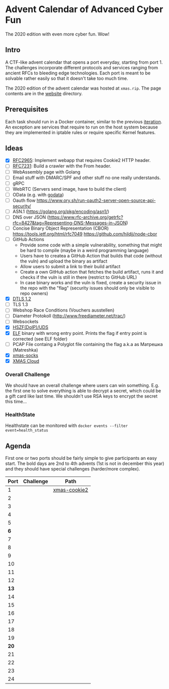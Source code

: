 # Advent Calendar of Advanced Cyber Fun

The 2020 edition with even more cyber fun. Wow!

## Intro

A CTF-like advent calendar that opens a port everyday, starting from port 1. The challenges incorporate different protocols and services ranging from ancient RFCs to bleeding edge technologies. Each port is meant to be solvable rather easily so that it doesn't take too much time.

The 2020 edition of the advent calendar was hosted at `xmas.rip`. The page contents are in the [website](website) directory.

## Prerequisites

Each task should run in a Docker container, similar to the previous [iteration](https://github.com/takeshixx/advent-calendar-2018). An exception are services that require to run on the host system because they are implemented in iptable rules or require specific Kernel features.

## Ideas

- [x] [RFC2965](https://tools.ietf.org/html/rfc2965): Implement webapp that requires Cookie2 HTTP header.
- [ ] [RFC7231](https://tools.ietf.org/html/rfc7231): Build a crawler with the From header.
- [ ] WebAssembly page with Golang
- [ ] Email stuff with DMARC/SPF and other stuff no one really understands.
- [ ] gRPC
- [ ] WebRTC (Servers send image, have to build the client)
- [ ] OData (e.g. with [godata](https://github.com/crestonbunch/godata))
- [ ] Oauth flow https://www.ory.sh/run-oauth2-server-open-source-api-security/
- [ ] ASN.1 (https://golang.org/pkg/encoding/asn1/)
- [ ] DNS over JSON (https://www.rfc-archive.org/getrfc?rfc=8427&tag=Representing-DNS-Messages-in-JSON)
- [ ] Concise Binary Object Representation (CBOR) https://tools.ietf.org/html/rfc7049 https://github.com/hildjj/node-cbor
- [ ] GitHub Actions
  - Provide some code with a simple vulnerability, something that might be hard to compile (maybe in a weird programming language)
  - Users have to createa a GitHub Action that builds that code (without the vuln) and upload the binary as artifact
  - Allow users to submit a link to their build artifact
  - Create a own GitHub action that fetches the build artifact, runs it and checks if the vuln is still in there (restrict to GitHub URL)
  - In case binary works and the vuln is fixed, create a security issue in the repo with the "flag" (security issues should only be visible to repo owners)
- [x] [DTLS 1.2](dtls/)
- [ ] TLS 1.3
- [ ] Webshop Race Conditions (Vouchers ausstellen)
- [ ] Diameter Protokoll (http://www.freediameter.net/trac/)
- [ ] Websockets
- [x] [HSZF(DoIP)/UDS](HSFZ/)
- [x] [ELF](elf/) binary with wrong entry point. Prints the flag if entry point is corrected (see ELF folder)
- [ ] PCAP File containg a Polyglot file containing the flag a.k.a as Матрешка (Matreshka)
- [x] [xmas-socks](xmas-socks)
- [x] [XMAS Cloud](http://svento-xmascloud.azurewebsites.net/)

### Overall Challenge

We should have an overall challenge where users can win something. E.g. the first one to solve everything is able to decrypt a secret, which could be a gift card like last time. We shouldn't use RSA keys to encrypt the secret this time...

### HealthState

Healthstate can be monitored with ``docker events --filter event=health_status``

## Agenda

First one or two ports should be fairly simple to give participants an easy start. The bold days are 2nd to 4th advents (1st is not in december this year) and they should have special challenges (harder/more complex).

| Port | Challenge | Path |
| ---- | --------- | ---- |
| 1    | | [xmas-cookie2](xmas-cookie2)
| 2    | | []()
| 3    | | []()
| 4    | | []()
| 5    | | []()
| **6**   | | []()
| 7    | | []()
| 8    | | []()
| 9    | | []()
| 10    | | []()
| 11    | | []()
| 12    | | []()
| **13**    | | []()
| 14    | | []()
| 15    | | []()
| 16    | | []()
| 17    | | []()
| 18    | | []()
| 19    | | []()
| **20**    | | []()
| 21    | | []()
| 22    | | []()
| 23    | | []()
| 24    | | []()
